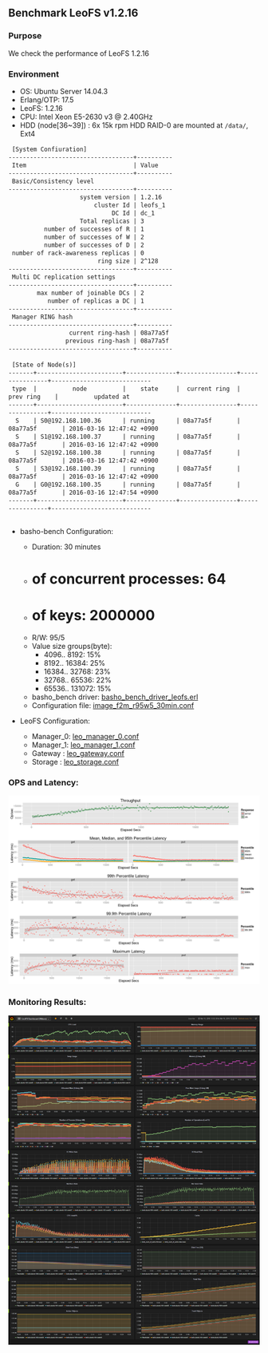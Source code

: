 ## Benchmark LeoFS v1.2.16

### Purpose
We check the performance of LeoFS 1.2.16

### Environment

* OS: Ubuntu Server 14.04.3
* Erlang/OTP: 17.5
* LeoFS: 1.2.16
* CPU: Intel Xeon E5-2630 v3 @ 2.40GHz
* HDD (node[36~39]) : 6x 15k rpm HDD RAID-0 are mounted at `/data/`, Ext4

```
 [System Confiuration]
-----------------------------------+----------
 Item                              | Value
-----------------------------------+----------
 Basic/Consistency level
-----------------------------------+----------
                    system version | 1.2.16
                        cluster Id | leofs_1
                             DC Id | dc_1
                    Total replicas | 3
          number of successes of R | 1
          number of successes of W | 2
          number of successes of D | 2
 number of rack-awareness replicas | 0
                         ring size | 2^128
-----------------------------------+----------
 Multi DC replication settings
-----------------------------------+----------
        max number of joinable DCs | 2
           number of replicas a DC | 1
-----------------------------------+----------
 Manager RING hash
-----------------------------------+----------
                 current ring-hash | 08a77a5f
                previous ring-hash | 08a77a5f
-----------------------------------+----------

 [State of Node(s)]
-------+------------------------+--------------+----------------+----------------+----------------------------
 type  |          node          |    state     |  current ring  |   prev ring    |          updated at
-------+------------------------+--------------+----------------+----------------+----------------------------
  S    | S0@192.168.100.36      | running      | 08a77a5f       | 08a77a5f       | 2016-03-16 12:47:42 +0900
  S    | S1@192.168.100.37      | running      | 08a77a5f       | 08a77a5f       | 2016-03-16 12:47:42 +0900
  S    | S2@192.168.100.38      | running      | 08a77a5f       | 08a77a5f       | 2016-03-16 12:47:42 +0900
  S    | S3@192.168.100.39      | running      | 08a77a5f       | 08a77a5f       | 2016-03-16 12:47:42 +0900
  G    | G0@192.168.100.35      | running      | 08a77a5f       | 08a77a5f       | 2016-03-16 12:47:54 +0900
-------+------------------------+--------------+----------------+----------------+----------------------------


```

* basho-bench Configuration:
    * Duration: 30 minutes
    * # of concurrent processes: 64
    * # of keys: 2000000
    * R/W: 95/5
    * Value size groups(byte):
        *    4096..   8192: 15%
        *    8192..  16384: 25%
        *   16384..  32768: 23%
        *   32768..  65536: 22%
        *   65536.. 131072: 15%
    * basho_bench driver: [basho_bench_driver_leofs.erl](https://github.com/leo-project/basho_bench/blob/1.4/src/basho_bench_driver_leofs.erl)
    * Configuration file: [image_f2m_r95w5_30min.conf](image_f2m_r95w5_30min.conf)

* LeoFS Configuration:
    * Manager_0: [leo_manager_0.conf](conf/leo_manager_0.conf)
    * Manager_1: [leo_manager_1.conf](conf/leo_manager_1.conf)
    * Gateway  : [leo_gateway.conf](conf/leo_gateway_0.conf)
    * Storage  : [leo_storage.conf](conf/leo_storage_0.conf)

### OPS and Latency:
![ops-latency](summary.png)

### Monitoring Results:
![monitoring-results](grafana.png)
